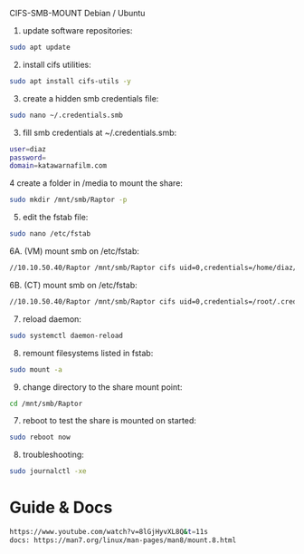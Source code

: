CIFS-SMB-MOUNT Debian / Ubuntu

1. update software repositories:

```bash
sudo apt update
```

2. install cifs utilities:

```bash
sudo apt install cifs-utils -y
```

3. create a hidden smb credentials file:

```bash
sudo nano ~/.credentials.smb
```

3. fill smb credentials at ~/.credentials.smb:

```bash
user=diaz
password= 
domain=katawarnafilm.com
```


4 create a folder in /media to mount the share:

```bash
sudo mkdir /mnt/smb/Raptor -p
```

5. edit the fstab file:

```bash
sudo nano /etc/fstab
```

6A. (VM) mount smb on /etc/fstab:

```bash
//10.10.50.40/Raptor /mnt/smb/Raptor cifs uid=0,credentials=/home/diaz/.credentials.smb,iocharset=utf8,vers=3.0,noperm,nobrl 0 0
```

6B. (CT) mount smb on /etc/fstab:

```bash
//10.10.50.40/Raptor /mnt/smb/Raptor cifs uid=0,credentials=/root/.credentials.smb,iocharset=utf8,vers=3.0,noperm,nobrl 0 0
```


7. reload daemon:

```bash
sudo systemctl daemon-reload
```

8.  remount filesystems listed in fstab:

```bash
sudo mount -a
```

9.  change directory to the share mount point:

```bash
cd /mnt/smb/Raptor
```

7.  reboot to test the share is mounted on started:

```bash
sudo reboot now
```

8. troubleshooting:
```bash
sudo journalctl -xe
```


# Guide & Docs

```bash
https://www.youtube.com/watch?v=8lGjHyvXL8Q&t=11s
docs: https://man7.org/linux/man-pages/man8/mount.8.html
```
